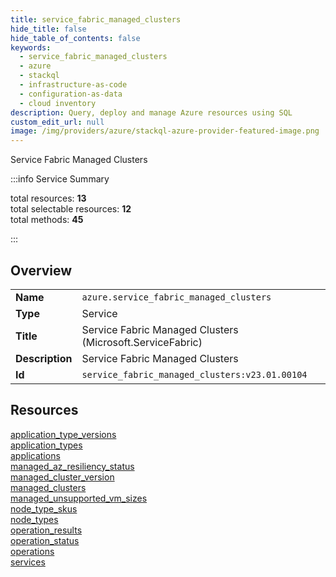 ```yaml
---
title: service_fabric_managed_clusters
hide_title: false
hide_table_of_contents: false
keywords:
  - service_fabric_managed_clusters
  - azure
  - stackql
  - infrastructure-as-code
  - configuration-as-data
  - cloud inventory
description: Query, deploy and manage Azure resources using SQL
custom_edit_url: null
image: /img/providers/azure/stackql-azure-provider-featured-image.png
---
```

Service Fabric Managed Clusters  
    
:::info Service Summary

<div class="row">
<div class="providerDocColumn">
<span>total resources:&nbsp;<b>13</b></span><br />
<span>total selectable resources:&nbsp;<b>12</b></span><br />
<span>total methods:&nbsp;<b>45</b></span><br />
</div>
</div>

:::

## Overview
<table><tbody>
<tr><td><b>Name</b></td><td><code>azure.service_fabric_managed_clusters</code></td></tr>
<tr><td><b>Type</b></td><td>Service</td></tr>
<tr><td><b>Title</b></td><td>Service Fabric Managed Clusters (Microsoft.ServiceFabric)</td></tr>
<tr><td><b>Description</b></td><td>Service Fabric Managed Clusters</td></tr>
<tr><td><b>Id</b></td><td><code>service_fabric_managed_clusters:v23.01.00104</code></td></tr>
</tbody></table>

## Resources
<div class="row">
<div class="providerDocColumn">
<a href="/providers/azure/service_fabric_managed_clusters/application_type_versions/">application_type_versions</a><br />
<a href="/providers/azure/service_fabric_managed_clusters/application_types/">application_types</a><br />
<a href="/providers/azure/service_fabric_managed_clusters/applications/">applications</a><br />
<a href="/providers/azure/service_fabric_managed_clusters/managed_az_resiliency_status/">managed_az_resiliency_status</a><br />
<a href="/providers/azure/service_fabric_managed_clusters/managed_cluster_version/">managed_cluster_version</a><br />
<a href="/providers/azure/service_fabric_managed_clusters/managed_clusters/">managed_clusters</a><br />
<a href="/providers/azure/service_fabric_managed_clusters/managed_unsupported_vm_sizes/">managed_unsupported_vm_sizes</a><br />
</div>
<div class="providerDocColumn">
<a href="/providers/azure/service_fabric_managed_clusters/node_type_skus/">node_type_skus</a><br />
<a href="/providers/azure/service_fabric_managed_clusters/node_types/">node_types</a><br />
<a href="/providers/azure/service_fabric_managed_clusters/operation_results/">operation_results</a><br />
<a href="/providers/azure/service_fabric_managed_clusters/operation_status/">operation_status</a><br />
<a href="/providers/azure/service_fabric_managed_clusters/operations/">operations</a><br />
<a href="/providers/azure/service_fabric_managed_clusters/services/">services</a><br />
</div>
</div>
